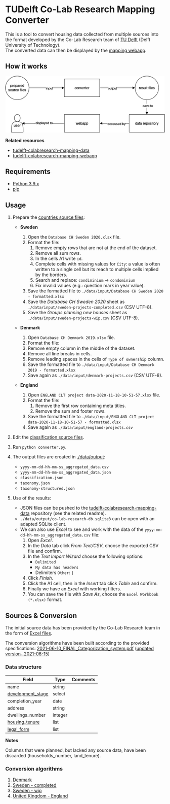 # TUDelft Co-Lab Research Mapping Converter

This is a tool to convert housing data collected from multiple sources into the format developed by the Co-Lab Research team of [TU Delft](https://www.tudelft.nl/en/) (Delft University of Technology).  
The converted data can then be displayed by the [mapping webapp](https://mapping.co-lab-research.net/).



## How it works

![How it works schema](doc/tudelft-colabresearch-mapping.png)

**Related resources**

- [tudelft-colabresearch-mapping-data](https://github.com/odqo/tudelft-colabresearch-mapping-data)
- [tudelft-colabresearch-mapping-webapp](https://github.com/odqo/tudelft-colabresearch-mapping-webapp)



## Requirements

- [Python 3.9.x](https://www.python.org/)
- [pip](https://pypi.org/project/pip/)



## Usage

1. Prepare the [countries source files](./data/input):

   - **Sweden**
  
     1. Open the ``Database CH Sweden 2020.xlsx`` file.
     2. Format the file:
        1. Remove empty rows that are not at the end of the dataset.
        2. Remove all sum rows.
        3. In the cells A1 write `id`.
        4. Complete cells with missing values for `City`: a value is often written to a single cell but its reach to multiple cells implied by the borders.
        5. Search and replace: `condiminium` -> `condominium`
        6. Fix invalid values (e.g.: question mark in year value).
     3. Save the formatted file to ``./data/input/Database CH Sweden 2020 - formatted.xlsx``
     4. Save the _Database CH Sweden 2020_ sheet as `./data/input/sweden-projects-completed.csv` (CSV UTF-8).
     5. Save the _Groups planning new houses_ sheet as `./data/input/sweden-projects-wip.csv` (CSV UTF-8).

    - **Denmark**

      1. Open `Database CH Denmark 2019.xlsx` file.
      2. Format the file:
        1. Remove empty column in the middle of the dataset.
        2. Remove all line breaks in cells.
        3. Remove leading spaces in the cells of `Type of ownership` column.
      3. Save the formatted file to ``./data/input/Database CH Denmark 2019 - formatted.xlsx``
      4. Save again as `./data/input/denmark-projects.csv` (CSV UTF-8).

    - **England**

      1. Open `ENGLAND CLT project data-2020-11-18-10-51-57.xlsx` file.
      2. Format the file:
         1. Remove the first row containing meta titles.
         2. Remove the sum and footer rows.
      3. Save the formatted file to `./data/input/ENGLAND CLT project data-2020-11-18-10-51-57 - formatted.xlsx`
      4. Save again as `./data/input/england-projects.csv`

2. Edit the [classification source files](./classification).
3. Run `python converter.py`.
4. The output files are created in [./data/output](./data/output):
   - `yyyy-mm-dd-hh-mm-ss_aggregated_data.csv`
   - `yyyy-mm-dd-hh-mm-ss_aggregated_data.json`
   - `classification.json`
   - `taxonomy.json`
   - `taxonomy-structured.json`
5. Use of the results:
   - JSON files can be pushed to the [tudelft-colabresearch-mapping-data](https://github.com/odqo/tudelft-colabresearch-mapping-data) repository (see the related readme).
   - `./data/output/co-lab-research-db.sqlite3` can be open with an adapted SQLite client.
   - We can also use _Excel_ to see and work with the data of the `yyyy-mm-dd-hh-mm-ss_aggregated_data.csv` file:
     1. Open _Excel_.
     2. In the _Data_ tab click _From Text/CSV_, choose the exported CSV file and confirm.
     3. In the _Text Import Wizard_ choose the following options:
        - `Delimited`
        - `My data has headers`
        - Delimiters `Other`: `|`
     4. Click _Finish_.
     5. Click the A1 cell, then in the _Insert_ tab click _Table_ and confirm.
     6. Finally we have an _Excel_ with working filters.
     7. You can save the file with _Save As_, choose the `Excel Workbook (*.xlsx)` format.
 


## Sources & Conversion

The initial source data has been provided by the Co-Lab Research team in the form of [Excel files](./data/input).

The conversion algorithms have been built according to the provided specifications: [2021-06-10_FINAL_Categorization_system.pdf](./doc/2021-06-10_FINAL_Categorization_system.pdf) ([updated version- 2021-06-15](./doc/2021-06-15_FINAL_Categorization_system.pdf))


### Data structure

| Field                                                        | Type    | Comments |
|--------------------------------------------------------------|---------|----------|
| name                                                         | string  |          |
| [development_stage](./classification/development_stages.csv) | select  |          |
| completion_year                                              | date    |          |
| address                                                      | string  |          |
| dwellings_number                                             | integer |          |
| [housing_tenure](./classification/housing_tenures.csv)       | list    |          |
| [legal_form](./classification/legal_forms.csv)               | list    |          |

**Notes**

Columns that were planned, but lacked any source data, have been discarded (households_number, land_tenure).


### Conversion algorithms

1. [Denmark](doc/dk.md)
2. [Sweden - completed](doc/se_completed.md)
3. [Sweden - wip](doc/se_wip.md)
4. [United Kingdom - England](doc/uk_england.md)
